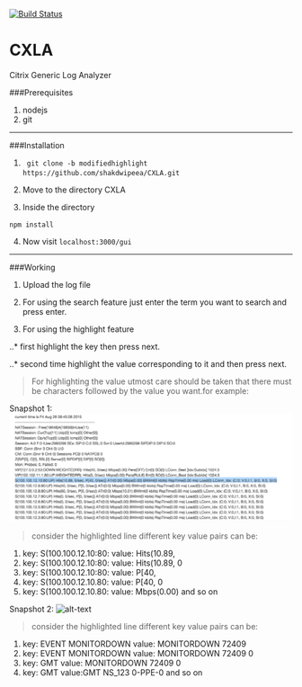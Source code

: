 [![Build Status](https://semaphoreci.com/api/v1/projects/6b0be2a6-0da9-4a20-991a-7373628354d0/663555/badge.svg)](https://semaphoreci.com/shakdwipeea/cxla)

# CXLA
Citrix Generic Log Analyzer



###Prerequisites

1. nodejs
2. git 

----------

###Installation

1. ``` git clone -b modifiedhighlight https://github.com/shakdwipeea/CXLA.git```

2. Move to the directory CXLA

3. Inside the directory
```
npm install
```
4. Now visit ```localhost:3000/gui```


------------

###Working
1. Upload the log file

2. For using the search feature just enter the term you want to search and press enter.

3. For using the highlight feature

..* first highlight the key then press next.

..* second time highlight the value corresponding to it and then press next.


> For highlighting the value utmost care should be taken that there must be characters followed by the value you want.for example:

Snapshot 1:
![alt-text](https://github.com/shakdwipeea/CXLA/blob/modifiedhighlight/public/images/Screen%20Shot%202016-01-25%20at%209.43.14%20AM.png)

> consider the highlighted line different key value pairs can be:

1. key: S(100.100.12.10:80: value: Hits(10.89,
2. key: S(100.100.12.10:80: value: Hits(10.89, 0
3. key: S(100.100.12.10:80: value: P[40,
4. key: S(100.100.12.10.80: value: P[40, 0
5. key: S(100.100.12.10.80: value: Mbps(0.00)
and so on


Snapshot 2:
![alt-text](https://github.com/shakdwipeea/CXLA/blob/modifiedhighlight/public/images/Screen%20Shot%202016-01-25%20at%209.50.14%20AM.png)

> consider the highlighted line different key value pairs can be:

1. key: EVENT MONITORDOWN value: MONITORDOWN 72409
2. key: EVENT MONITORDOWN value: MONITORDOWN 72409 0
3. key: GMT value: MONITORDOWN 72409 0
4. key: GMT value:GMT NS_123 0-PPE-0  and so on